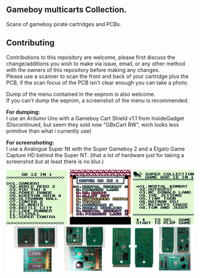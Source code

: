 ## Gameboy multicarts Collection.

Scans of gameboy pirate cartridges and PCBs.


## Contributing

Contributions to this repository are welcome, please first discuss the change/additions you wish to make via issue, email, or any other method with the owners of this repository before making any changes.\
Please use a scanner to scan the front and back of your cartridge plus the PCB, if the scan focus of the PCB isn't clear enough you can take a photo.

Dump of the menu contained in the eeprom is also welcome.\
If you can't dump the eeprom, a screenshot of the menu is recommended.


**For dumping:**\
I use an Arduino Uno with a Gameboy Cart Shield v1.1 from InsideGadget (Discontinued, but seem they sold now "GBxCart RW", wich looks less primitive than what i currently use)


**For screenshoting:**\
I use a Analogue Super Nt with the Super Gameboy 2 and a Elgato Game Capture HD behind the Super NT. (that a lot of hardware just for taking a screenshot but at least there is no blur.)

![alt text](preview.png "Preview")

